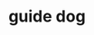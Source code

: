 ---
layout: smileys&emotion
title: guide dog
emoji: guide_dog
permalink: 🦮.html
image: assets/img/3moji/guide_dog.png
---